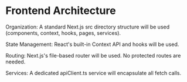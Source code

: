 # Frontend Architecture

Organization: A standard Next.js src directory structure will be used (components, context, hooks, pages, services).

State Management: React's built-in Context API and hooks will be used.

Routing: Next.js's file-based router will be used. No protected routes are needed.

Services: A dedicated apiClient.ts service will encapsulate all fetch calls.